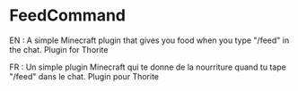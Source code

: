# FeedCommand
EN : A simple Minecraft plugin that gives you food when you type "/feed" in the chat.
Plugin for Thorite

FR : Un simple plugin Minecraft qui te donne de la nourriture quand tu tape "/feed" dans le chat.
Plugin pour Thorite